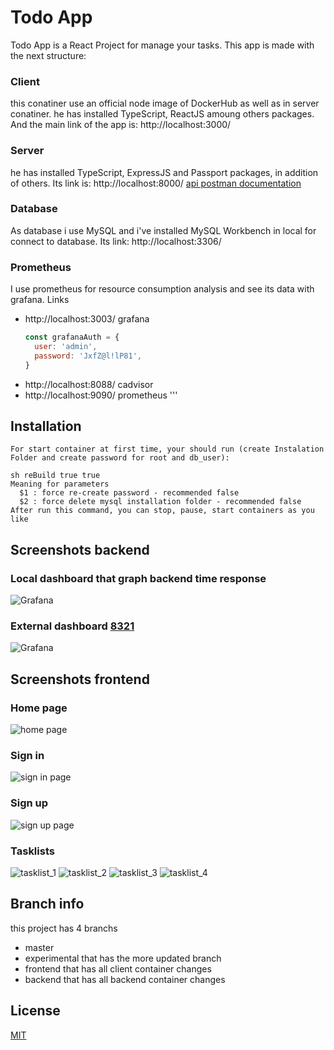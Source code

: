 # Todo App
Todo App is a React Project for manage your tasks. This app is made with the next structure:
### Client
this conatiner use an official node image of DockerHub as well as in server conatiner. he has installed TypeScript, ReactJS amoung others packages. And the main link of the app is: http://localhost:3000/
### Server
he has installed TypeScript, ExpressJS and Passport packages, in addition of others. Its link is: http://localhost:8000/
[api postman documentation](https://www.postman.com/payload-meteorologist-61827110/workspace/my-workspace/collection/20226330-0536ada4-49b9-4d90-a652-c2e0317a7ac2?action=share&creator=20226330)

### Database
As database i use MySQL and i've installed MySQL Workbench in local for connect to database. Its link: http://localhost:3306/
### Prometheus
I use prometheus for resource consumption analysis and see its data with grafana.
Links
- http://localhost:3003/ grafana
  ```js
  const grafanaAuth = {
    user: 'admin',
    password: 'JxfZ@l!lP81',
  }
  ```
- http://localhost:8088/ cadvisor
- http://localhost:9090/ prometheus
'''

## Installation
<!--- ## Usage -->
```
For start container at first time, your should run (create Instalation Folder and create password for root and db_user):

sh reBuild true true
Meaning for parameters
  $1 : force re-create password - recommended false
  $2 : force delete mysql installation folder - recommended false
After run this command, you can stop, pause, start containers as you like
```

## Screenshots backend
### Local dashboard that graph backend time response
![Grafana](https://github.com/alexisMartinez1235/TO-DO-App/blob/experimental/Screenshots/Api%20time%20response.png)
### External dashboard [8321](https://grafana.com/grafana/dashboards/8321)
![Grafana](https://github.com/alexisMartinez1235/TO-DO-App/blob/experimental/Screenshots/Hardware%20metrics%20id%208321.png)

## Screenshots frontend
### Home page
![home page](https://github.com/alexisMartinez1235/TO-DO-App/blob/experimental/Screenshots/2022-04-22_00h19_02.png)

### Sign in
![sign in  page](https://github.com/alexisMartinez1235/TO-DO-App/blob/experimental/Screenshots/2022-04-22_00h20_28.png)

### Sign up
![sign up page](https://github.com/alexisMartinez1235/TO-DO-App/blob/experimental/Screenshots/2022-04-22_00h20_33.png)

### Tasklists
![tasklist_1](https://github.com/alexisMartinez1235/TO-DO-App/blob/experimental/Screenshots/2022-04-24_00h32_20.png)
![tasklist_2](https://github.com/alexisMartinez1235/TO-DO-App/blob/experimental/Screenshots/2022-04-24_00h33_14.png)
![tasklist_3](https://github.com/alexisMartinez1235/TO-DO-App/blob/experimental/Screenshots/2022-04-24_01h14_43.png)
![tasklist_4](https://github.com/alexisMartinez1235/TO-DO-App/blob/experimental/Screenshots/2022-04-24_00h33_04.png)

## Branch info
this project has 4 branchs 
* master
* experimental that has the more updated branch
* frontend that has all client container changes
* backend that has all backend container changes

## License
[MIT](https://choosealicense.com/licenses/mit/)
